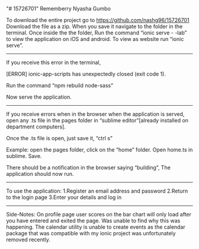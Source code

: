 "# 15726701" 
Rememberry
Nyasha Gumbo


To download the entire project go to https://github.com/nashg96/15726701
Download the file as a zip. When you save it navigate to the folder in the terminal. Once inside the the folder, Run the command “ionic serve - -lab” to view the application on iOS and android. To view as website run “ionic serve”. 



______________________________________________________________
If you receive this error in the terminal,

[ERROR] ionic-app-scripts has unexpectedly closed (exit code 1).

Run the command “npm rebuild node-sass”

Now serve the application.

_______________________________________________________________

If you receive errors when in the browser when the application is served, open any .ts file in the pages folder in “sublime editor”[already installed on department computers].

Once the .ts file is open, just save it, “ctrl s” 

Example: 
open the pages folder, 
click on the “home” folder. 
Open home.ts in sublime. 
Save.

There should be a notification in the browser saying “building”,
The application should now run.

_______________________________________________________________

To use the application:
1.Register an email address and password
2.Return to the login page
3.Enter your details and log in

______________________________________________________________





Side-Notes:
On profile page user scores on the bar chart will only load after you have entered and exited the page. Was unable to find why this was happening.
The calendar utility is unable to create events as the calendar package that was compatible with my ionic project was unfortunately removed recently.

